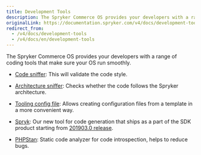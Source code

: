 ```yaml
---
title: Development Tools
description: The Spryker Commerce OS provides your developers with a range of coding tools that make sure your OS run smoothly
originalLink: https://documentation.spryker.com/v4/docs/development-tools
redirect_from:
  - /v4/docs/development-tools
  - /v4/docs/en/development-tools
---
```


The Spryker Commerce OS provides your developers with a range of coding tools that make sure your OS run smoothly.

- [Code sniffer](/docs/scos/dev/features/202001.0/sdk/development-tools/code-sniffer.html): This will validate the code style.

- [Architecture sniffer](/docs/scos/dev/features/202001.0/sdk/development-tools/architecture-sniffer.html): Checks whether the code follows the Spryker architecture.

- [Tooling config file](/docs/scos/dev/features/202001.0/sdk/development-tools/tooling-config-file.html): Allows creating configuration files from a template in a more convenient way.

- [Spryk](/docs/scos/dev/features/202001.0/sdk/spryk-code-generator.html): Our new tool for code generation that ships as a part of the SDK product starting from [201903.0 release](/docs/scos/dev/about-spryker/202001.0/releases/release-notes/release-notes-201903.0/release-notes-201903.0.html).

- [PHPStan](/docs/scos/dev/features/202001.0/sdk/development-tools/phpstan.html): Static code analyzer for code introspection, helps to reduce bugs.
